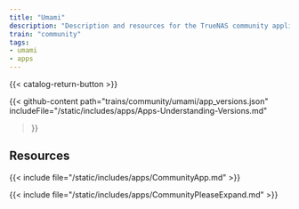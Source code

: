 ```yaml
---
title: "Umami"
description: "Description and resources for the TrueNAS community application called Umami."
train: "community"
tags:
- umami
- apps
---
```


{{< catalog-return-button >}}

{{< github-content 
    path="trains/community/umami/app_versions.json"
	includeFile="/static/includes/apps/Apps-Understanding-Versions.md"
>}}

## Resources

{{< include file="/static/includes/apps/CommunityApp.md" >}}

{{< include file="/static/includes/apps/CommunityPleaseExpand.md" >}}

<!--
<div class="docs-sections">

{{< doc-card title="<appname> Deployments" link="/resources/"
descr="How to deploy and configure the <appname> app." >}}

</div>
-->